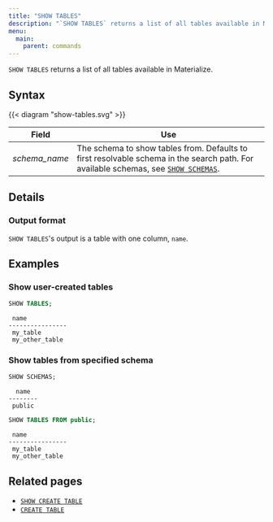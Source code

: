 ```yaml
---
title: "SHOW TABLES"
description: "`SHOW TABLES` returns a list of all tables available in Materialize."
menu:
  main:
    parent: commands
---
```


`SHOW TABLES` returns a list of all tables available in Materialize.

## Syntax

{{< diagram "show-tables.svg" >}}

Field | Use
------|-----
_schema&lowbar;name_ | The schema to show tables from. Defaults to first resolvable schema in the search path. For available schemas, see [`SHOW SCHEMAS`](../show-schemas).

## Details

### Output format

`SHOW TABLES`'s output is a table with one column, `name`.

## Examples

### Show user-created tables
```sql
SHOW TABLES;
```
```nofmt
 name
----------------
 my_table
 my_other_table
```

### Show tables from specified schema
```sql
SHOW SCHEMAS;
```
```nofmt
  name
--------
 public
```
```sql
SHOW TABLES FROM public;
```
```nofmt
 name
----------------
 my_table
 my_other_table
```

## Related pages

- [`SHOW CREATE TABLE`](../show-create-table)
- [`CREATE TABLE`](../create-table)
